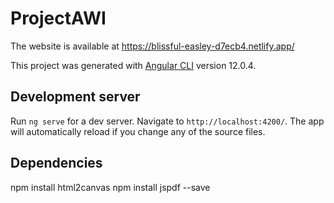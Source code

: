 # ProjectAWI

The website is available at https://blissful-easley-d7ecb4.netlify.app/

This project was generated with [Angular CLI](https://github.com/angular/angular-cli) version 12.0.4.

## Development server

Run `ng serve` for a dev server. Navigate to `http://localhost:4200/`. The app will automatically reload if you change any of the source files.
 
## Dependencies
npm install html2canvas 
npm install jspdf --save
